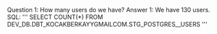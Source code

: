 Question 1: How many users do we have?
Answer 1: We have 130 users.
SQL:
'''
SELECT COUNT(*) 
FROM DEV_DB.DBT_KOCAKBERKAYYGMAILCOM.STG_POSTGRES__USERS
'''
